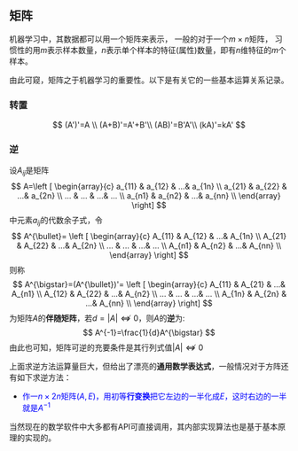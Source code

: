 ## 矩阵
机器学习中，其数据都可以用一个矩阵来表示， 一般的对于一个$m\times n$矩阵， 习惯性的用$m$表示样本数量，$n$表示单个样本的特征(属性)数量，即有$n$维特征的$m$个样本。

由此可窥，矩阵之于机器学习的重要性。以下是有关它的一些基本运算关系记录。
### 转置
$$
(A')'=A \\
(A+B)'=A'+B'\\
(AB)'=B'A'\\
(kA)'=kA'
$$

### 逆
设$A_{ij}$是矩阵
$$
A=\left [ \begin{array}{c} a_{11} & a_{12} & ...& a_{1n} \\
a_{21} & a_{22} & ...& a_{2n} \\
... & ... & ...& ... \\
a_{n1} & a_{n2} & ...& a_{nn} \\
\end{array} \right]
$$
中元素$a_{ij}$的代数余子式，令
$$
A^{\bullet}=
\left [ \begin{array}{c} A_{11} & A_{12} & ...& A_{1n} \\
A_{21} & A_{22} & ...& A_{2n} \\
... & ... & ...& ... \\
A_{n1} & A_{n2} & ...& A_{nn} \\
\end{array} \right]
$$
则称
$$
A^{\bigstar}=(A^{\bullet})'=
\left [ \begin{array}{c} A_{11} & A_{21} & ...& A_{n1} \\
A_{12} & A_{22} & ...& A_{n2} \\
... & ... & ...& ... \\
A_{1n} & A_{2n} & ...& A_{nn} \\
\end{array} \right]
$$
为矩阵$A$的**伴随矩阵**，若$d=|A| \nLeftrightarrow 0$，则$A$的**逆**为:
$$
A^{-1}=\frac{1}{d}A^{\bigstar}
$$
由此也可知，矩阵可逆的充要条件是其行列式值$|A| \nLeftrightarrow 0$

上面求逆方法运算量巨大，但给出了漂亮的**通用数学表达式**，一般情况对于方阵还有如下求逆方法：

- <font color=blue> 作一$n\times 2n$矩阵$(A,E)$，用初等**行变换**把它左边的一半化成$E$，这时右边的一半就是$A^{-1}$ </font>

当然现在的数学软件中大多都有API可直接调用，其内部实现算法也是基于基本原理的实现的。

